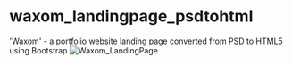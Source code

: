 # waxom_landingpage_psdtohtml
'Waxom' - a portfolio website landing page converted from PSD to HTML5 using Bootstrap
![Waxom_LandingPage](https://user-images.githubusercontent.com/123752258/215239037-bc1a8103-37d1-41f5-bbed-1bdccebaa68a.jpg)

